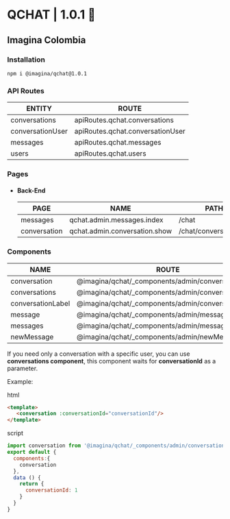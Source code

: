 # QCHAT  | 1.0.1 💬

## Imagina Colombia

### Installation

`` npm i @imagina/qchat@1.0.1 ``

### API Routes

| ENTITY  | ROUTE |
| ------------- | ------------- |
| conversations | apiRoutes.qchat.conversations |
| conversationUser  | apiRoutes.qchat.conversationUser |
| messages  | apiRoutes.qchat.messages |
| users  | apiRoutes.qchat.users |


### Pages
  
- #### Back-End

   | PAGE | NAME | PATH |
   | ------------- | ------------- | ------------- |
   | messages | qchat.admin.messages.index | /chat |
   | conversation | qchat.admin.conversation.show | /chat/conversation/:id |
  
### Components  

  | NAME | ROUTE |
  | ------------- | ------------- |
  | conversation | @imagina/qchat/_components/admin/conversation |
  | conversations | @imagina/qchat/_components/admin/conversations |
  | conversationLabel | @imagina/qchat/_components/admin/conversationLabel |
  | message | @imagina/qchat/_components/admin/message |
  | messages | @imagina/qchat/_components/admin/messages |
  | newMessage | @imagina/qchat/_components/admin/newMessage |
  
  If you need only a conversation with a specific user, you can use __conversations component__, this component waits for __conversationId__ as a parameter.
  
  Example:
  
  html
  ```html
  <template>
     <conversation :conversationId="conversationId"/>
  </template> 
  ```
  script
  ```js
  import conversation from '@imagina/qchat/_components/admin/conversation'
  export default {
    components:{
      conversation
    },
    data () {
      return {
        conversationId: 1
      }
    }
  }
  ```
  
  
  
